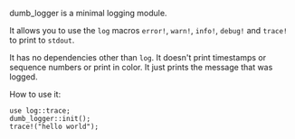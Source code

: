 dumb_logger is a minimal logging module.

It allows you to use the `log` macros `error!`, `warn!`,
`info!`, `debug!` and `trace!` to print to `stdout`.

It has no dependencies other than `log`.  It doesn't print timestamps or
sequence numbers or print in color.  It just prints the message that was
logged.

How to use it:
```
use log::trace;
dumb_logger::init();
trace!("hello world");
```
